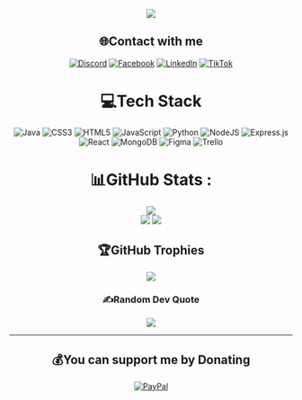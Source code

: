 <div id="header" align="center">
  
[![](https://visitcount.itsvg.in/api?id=HaiNam1408&icon=2&color=0)](https://visitcount.itsvg.in)
## 🌐Contact with me
[![Discord](https://img.shields.io/badge/Discord-%237289DA.svg?logo=discord&logoColor=white)](htttps://discord.gg/1030871259434733698) [![Facebook](https://img.shields.io/badge/Facebook-%231877F2.svg?logo=Facebook&logoColor=white)](https://www.facebook.com/phamhainam.1408) [![LinkedIn](https://img.shields.io/badge/LinkedIn-%230077B5.svg?logo=linkedin&logoColor=white)](https://www.linkedin.com/in/nam-ph%E1%BA%A1m-3847b8218/) [![TikTok](https://img.shields.io/badge/TikTok-%23000000.svg?logo=TikTok&logoColor=white)](https://www.tiktok.com/@phammhaiinamm?is_from_webapp=1&sender_device=pc)

# 💻Tech Stack
![Java](https://img.shields.io/badge/java-%23ED8B00.svg?style=plastic&logo=java&logoColor=white) ![CSS3](https://img.shields.io/badge/css3-%231572B6.svg?style=plastic&logo=css3&logoColor=white) ![HTML5](https://img.shields.io/badge/html5-%23E34F26.svg?style=plastic&logo=html5&logoColor=white) ![JavaScript](https://img.shields.io/badge/javascript-%23323330.svg?style=plastic&logo=javascript&logoColor=%23F7DF1E) ![Python](https://img.shields.io/badge/python-3670A0?style=plastic&logo=python&logoColor=ffdd54) ![NodeJS](https://img.shields.io/badge/node.js-6DA55F?style=plastic&logo=node.js&logoColor=white) ![Express.js](https://img.shields.io/badge/express.js-%23404d59.svg?style=plastic&logo=express&logoColor=%2361DAFB) ![React](https://img.shields.io/badge/react-%2320232a.svg?style=plastic&logo=react&logoColor=%2361DAFB) ![MongoDB](https://img.shields.io/badge/MongoDB-%234ea94b.svg?style=plastic&logo=mongodb&logoColor=white)	![Figma](https://img.shields.io/badge/figma-%23F24E1E.svg?style=plastic&logo=figma&logoColor=white) ![Trello](https://img.shields.io/badge/Trello-%23026AA7.svg?style=plastic&logo=Trello&logoColor=white)
# 📊GitHub Stats :
![](https://github-readme-stats.vercel.app/api/top-langs/?username=HaiNam1408&theme=tokyonight&hide_border=true&include_all_commits=true&count_private=false&layout=compact)<br/>
![](https://github-readme-stats.vercel.app/api?username=HaiNam1408&theme=tokyonight&hide_border=true&include_all_commits=true&count_private=false)
![](https://github-readme-streak-stats.herokuapp.com/?user=HaiNam1408&theme=tokyonight&hide_border=true)

## 🏆GitHub Trophies
![](https://github-trophies.vercel.app/?username=HaiNam1408&theme=tokyonight&no-frame=true&no-bg=true&margin-w=4)

### ✍️Random Dev Quote
![](https://quotes-github-readme.vercel.app/api?type=horizontal&theme=tokyonight)

---

  ## 💰You can support me by Donating
  [![PayPal](https://img.shields.io/badge/PayPal-00457C?style=for-the-badge&logo=paypal&logoColor=white)](https://paypal.me/haiinamm) 

  
  
<div/>
